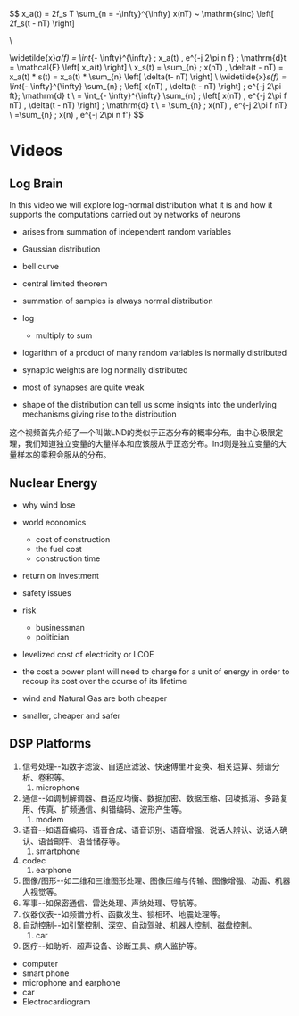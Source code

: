$$
x_a(t) = 2f_s T \sum_{n = -\infty}^{\infty} x(nT) ~ \mathrm{sinc} \left[ 2f_s(t - nT) \right]

\\

\widetilde{x}_a(f) = \int_{- \infty}^{\infty} \; x_a(t) \, e^{-j 2\pi n f} \; \mathrm{d}t = \mathcal{F} \left[ x_a(t) \right]
\\
x_s(t) = \sum_{n} \; x(nT) \, \delta(t - nT) = x_a(t) * s(t) =  x_a(t) * \sum_{n} \left[ \delta(t- nT) \right]
\\
	\widetilde{x}_s(f) = \int_{- \infty}^{\infty} \sum_{n} \; \left[  x(nT) \, \delta(t - nT) \right] \; e^{-j 2\pi ft}\; \mathrm{d} t \\
	= \int_{- \infty}^{\infty} \sum_{n} \; \left[  x(nT)  \, e^{-j 2\pi f nT} \, \delta(t - nT) \right] \; \mathrm{d} t \\
	= \sum_{n} \; x(nT)  \, e^{-j 2\pi f nT} \\ 
	=\sum_{n} \; x(n)  \, e^{-j 2\pi n f'}
$$

# Videos

## Log Brain

In this video we will explore log-normal distribution what it is and how it supports the computations carried out by networks of neurons 

- arises from summation of independent random variables
- Gaussian distribution
- bell curve
- central limited theorem
- summation of samples is always normal distribution

- log
  - multiply to sum

- logarithm of a product of many random variables is normally distributed
- synaptic weights are log normally distributed
- most of synapses are quite weak
- shape of the distribution can tell us some insights into the underlying mechanisms giving rise to the distribution 

这个视频首先介绍了一个叫做LND的类似于正态分布的概率分布。由中心极限定理，我们知道独立变量的大量样本和应该服从于正态分布。lnd则是独立变量的大量样本的乘积会服从的分布。

## Nuclear Energy

- why wind lose
- world economics
  - cost of construction
  - the fuel cost
  - construction time
- return on investment
- safety issues
- risk 
  - businessman
  - politician

- levelized cost of electricity or LCOE
- the cost a power plant will need to charge for a unit of energy in order to recoup its cost over the course of its lifetime
- wind and Natural Gas are both cheaper
- smaller, cheaper and safer

## DSP Platforms

1. 信号处理--如数字滤波、自适应滤波、快速傅里叶变换、相关运算、频谱分析、卷积等。
   1. microphone 
2. 通信--如调制解调器、自适应均衡、数据加密、数据压缩、回坡抵消、多路复用、传真、扩频通信、纠错编码、波形产生等。
   1. modem
3. 语音--如语音编码、语音合成、语音识别、语音增强、说话人辨认、说话人确认、语音邮件、语音储存等。
   1. smartphone
4. codec
   1. earphone
5. 图像/图形--如二维和三维图形处理、图像压缩与传输、图像增强、动画、机器人视觉等。 
6. 军事--如保密通信、雷达处理、声纳处理、导航等。
7. 仪器仪表--如频谱分析、函数发生、锁相环、地震处理等。
8. 自动控制--如引擎控制、深空、自动驾驶、机器人控制、磁盘控制。
   1. car
9. 医疗--如助听、超声设备、诊断工具、病人监护等。

- computer
- smart phone
- microphone and earphone
- car
- Electrocardiogram

